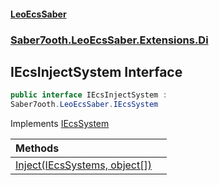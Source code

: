#### [LeoEcsSaber](index.md 'index')
### [Saber7ooth.LeoEcsSaber.Extensions.Di](Saber7ooth.LeoEcsSaber.Extensions.Di.md 'Saber7ooth.LeoEcsSaber.Extensions.Di')

## IEcsInjectSystem Interface

```csharp
public interface IEcsInjectSystem :
Saber7ooth.LeoEcsSaber.IEcsSystem
```

Implements [IEcsSystem](IEcsSystem.md 'Saber7ooth.LeoEcsSaber.IEcsSystem')

| Methods | |
| :--- | :--- |
| [Inject(IEcsSystems, object[])](IEcsInjectSystem.Inject(IEcsSystems,object[]).md 'Saber7ooth.LeoEcsSaber.Extensions.Di.IEcsInjectSystem.Inject(Saber7ooth.LeoEcsSaber.IEcsSystems, object[])') | |
